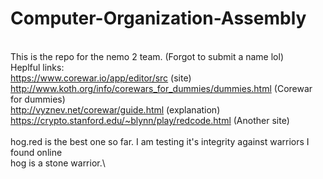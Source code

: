 # Computer-Organization-Assembly
\
This is the repo for the nemo 2 team. (Forgot to submit a name lol)
\
Heplful links: \
https://www.corewar.io/app/editor/src (site)\
http://www.koth.org/info/corewars_for_dummies/dummies.html (Corewar for dummies)\
http://vyznev.net/corewar/guide.html (explanation)\
https://crypto.stanford.edu/~blynn/play/redcode.html (Another site)\
\
hog.red is the best one so far. I am testing it's integrity against warriors I found online\
hog is a stone warrior.\
